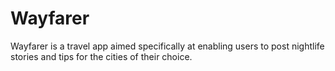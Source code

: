 # Wayfarer

Wayfarer is a travel app aimed specifically at enabling users to post nightlife stories and tips for the cities of their choice. 

#